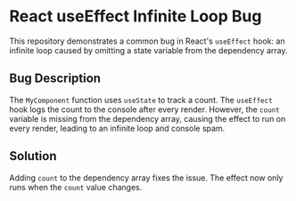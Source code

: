 # React useEffect Infinite Loop Bug

This repository demonstrates a common bug in React's `useEffect` hook: an infinite loop caused by omitting a state variable from the dependency array.

## Bug Description
The `MyComponent` function uses `useState` to track a count.  The `useEffect` hook logs the count to the console after every render. However, the `count` variable is missing from the dependency array, causing the effect to run on every render, leading to an infinite loop and console spam.

## Solution
Adding `count` to the dependency array fixes the issue.  The effect now only runs when the `count` value changes.